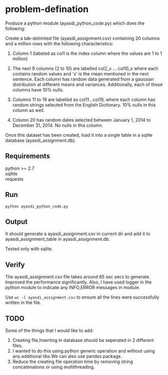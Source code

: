 problem-defination
==================

Produce a python module (ayasdi_python_code.py) which does the following:  

Create a tab-delimited file (ayasdi_assignment.csv) containing 20 columns and a million rows  with the following characteristics:  

1. Column 1 (labeled as col1 is the index column where the values are 1 to 1 million)  

2. The next 9 columns (2 to 10) are labelled col2_x ... col10_x where each contains random values and 'x' is the mean mentioned in the next sentence. Each column has random data generated from a gaussian distribution at different means and variances. 
Additionally, each of these columns have 10% nulls.  

3. Columns 11 to 19 are labelled as col11...col19, where each column has random strings selected from the English Dictionary. 10% nulls in this column as well.  

4. Column 20 has random dates selected between January 1, 2014 to December 31, 2014. 
No nulls in this column.  

Once this dataset has been created, load it into a single table in a sqlite database (ayasdi_assignment.db).  


Requirements
------------

python >= 2.7  
sqllite  
requests

Run
---

```python ayasdi_python_code.py```


Output
-------

It should generate a ayasdi_assignment.csv in current dir and add it to ayasdi_assignment_table in ayasdi_assignment.db.

Tested only with sqlite.

Verify
-----

The ayasdi_assignment.csv file takes around 65 sec secs to generate. Improved the performance significantly.
Also, I have used logger in the python module to indicate any INFO,ERROR messages in module.

Use ```wc -l ayasdi_assignment.csv``` to ensure all the lines were successfully written in the file.

TODO
----

Some of the things that I would like to add:  
1.  Creating file,Inserting in database should be seperated in 2 different files.  
2.  I wanted to do this using python generic operation and without using any additional libs.We can also use pandas package.   
3.  Reduce the creating file operation time by removing string concatenations or using multithreading.  






